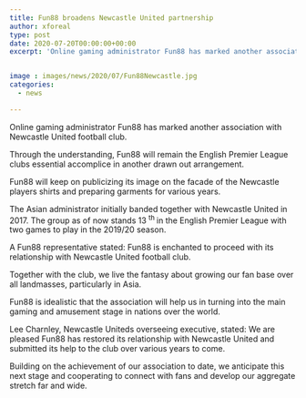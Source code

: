 ```yaml
---
title: Fun88 broadens Newcastle United partnership
author: xforeal 
type: post
date: 2020-07-20T00:00:00+00:00
excerpt: 'Online gaming administrator Fun88 has marked another association with Newcastle United football club '


image : images/news/2020/07/Fun88Newcastle.jpg
categories:
  - news

---
```

Online gaming administrator Fun88 has marked another association with Newcastle United football club. 

Through the understanding, Fun88 will remain the English Premier League clubs essential accomplice in another drawn out arrangement. 

Fun88 will keep on publicizing its image on the facade of the Newcastle players shirts and preparing garments for various years. 

The Asian administrator initially banded together with Newcastle United in 2017. The group as of now stands 13 <sup>th </sup> in the English Premier League with two games to play in the 2019/20 season. 

A Fun88 representative stated: Fun88 is enchanted to proceed with its relationship with Newcastle United football club. 

Together with the club, we live the fantasy about growing our fan base over all landmasses, particularly in Asia. 

Fun88 is idealistic that the association will help us in turning into the main gaming and amusement stage in nations over the world. 

Lee Charnley, Newcastle Uniteds overseeing executive, stated: We are pleased Fun88 has restored its relationship with Newcastle United and submitted its help to the club over various years to come. 

Building on the achievement of our association to date, we anticipate this next stage and cooperating to connect with fans and develop our aggregate stretch far and wide.